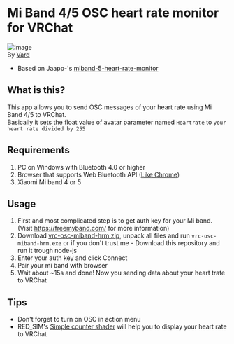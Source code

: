 # Mi Band 4/5 OSC heart rate monitor for VRChat
![image](https://i.imgur.com/J6bFJ7u.png)  
By [Vard](https://twitter.com/VardFree)
- Based on Jaapp-'s [miband-5-heart-rate-monitor](https://github.com/Jaapp-/miband-5-heart-rate-monitor)

## What is this?
This app allows you to send OSC messages of your heart rate using Mi Band 4/5 to VRChat.  
Basically it sets the float value of avatar parameter named `Heartrate` to `your heart rate divided by 255`

## Requirements
1. PC on Windows with Bluetooth 4.0 or higher
2. Browser that supports Web Bluetooth API ([Like Chrome](https://google.com/chrome))
3. Xiaomi Mi band 4 or 5

## Usage
1. First and most complicated step is to get auth key for your Mi band. (Visit https://freemyband.com/ for more information)
2. Download [vrc-osc-miband-hrm.zip](https://github.com/vard88508/vrc-osc-miband-hrm/releases), unpack all files and run `vrc-osc-miband-hrm.exe` or if you don't trust me - Download this repository and run it trough node-js
3. Enter your auth key and click Connect
4. Pair your mi band with browser
5. Wait about ~15s and done! Now you sending data about your heart trate to VRChat

## Tips
- Don't forget to turn on OSC in action menu
- RED_SIM's [Simple counter shader](https://patreon.com/posts/62864361) will help you to display your heart rate to VRChat
